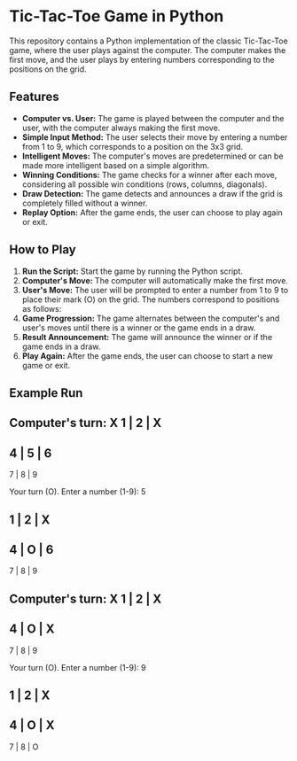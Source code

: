 # Tic-Tac-Toe Game in Python

This repository contains a Python implementation of the classic Tic-Tac-Toe game, where the user plays against the computer. The computer makes the first move, and the user plays by entering numbers corresponding to the positions on the grid.

## Features

- **Computer vs. User:** The game is played between the computer and the user, with the computer always making the first move.
- **Simple Input Method:** The user selects their move by entering a number from 1 to 9, which corresponds to a position on the 3x3 grid.
- **Intelligent Moves:** The computer's moves are predetermined or can be made more intelligent based on a simple algorithm.
- **Winning Conditions:** The game checks for a winner after each move, considering all possible win conditions (rows, columns, diagonals).
- **Draw Detection:** The game detects and announces a draw if the grid is completely filled without a winner.
- **Replay Option:** After the game ends, the user can choose to play again or exit.

## How to Play

1. **Run the Script:** Start the game by running the Python script.
2. **Computer's Move:** The computer will automatically make the first move.
3. **User's Move:** The user will be prompted to enter a number from 1 to 9 to place their mark (O) on the grid. The numbers correspond to positions as follows:
4. **Game Progression:** The game alternates between the computer's and user's moves until there is a winner or the game ends in a draw.
5. **Result Announcement:** The game will announce the winner or if the game ends in a draw.
6. **Play Again:** After the game ends, the user can choose to start a new game or exit.

## Example Run
Computer's turn: X
1 | 2 | X
---------
4 | 5 | 6
---------
7 | 8 | 9

Your turn (O). Enter a number (1-9): 5

1 | 2 | X
---------
4 | O | 6
---------
7 | 8 | 9

Computer's turn: X
1 | 2 | X
---------
4 | O | X
---------
7 | 8 | 9

Your turn (O). Enter a number (1-9): 9

1 | 2 | X
---------
4 | O | X
---------
7 | 8 | O



